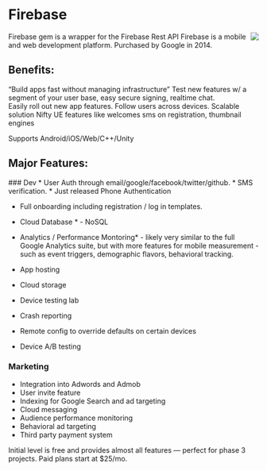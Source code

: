 # Firebase
<img src='http://funkyimg.com/i/2uS4i.png' align='right'>

Firebase gem is a wrapper for the Firebase Rest API
Firebase is a mobile and web development platform. Purchased by Google in 2014.

## Benefits:
“Build apps fast without managing infrastructure”
Test new features w/ a segment of your user base, easy secure signing, realtime chat.  
Easily roll out new app features. Follow users across devices. Scalable solution
Nifty UE features like welcomes sms on registration, thumbnail engines

Supports Android/iOS/Web/C++/Unity

## Major Features:
<img scr='http://funkyimg.com/i/2uS4z.png' align='right'>
### Dev
* User Auth through email/google/facebook/twitter/github. 
* SMS verification. 
* Just released Phone Authentication


* Full onboarding including registration / log in templates.

* Cloud Database * - NoSQL

* Analytics / Performance Montoring* - likely very similar to the full Google Analytics suite, but with more features for mobile measurement - such as event triggers, demographic flavors, behavioral tracking.

* App hosting
* Cloud storage
* Device testing lab
* Crash reporting
* Remote config to override defaults on certain devices
* Device A/B testing


### Marketing 
* Integration into Adwords and Admob
* User invite feature
* Indexing for Google Search and ad targeting 
* Cloud messaging
* Audience performance monitoring
* Behavioral ad targeting
* Third party payment system


Initial level is free and provides almost all features — perfect for phase 3  projects. Paid plans start at $25/mo.
